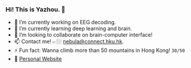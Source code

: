 ### Hi! This is Yazhou. 👋

<!--
**Yazhou-Z/Yazhou-Z** is a ✨ _special_ ✨ repository because its `README.md` (this file) appears on your GitHub profile.
-->

- 🦾 I’m currently working on EEG decoding.
- 🌱 I’m currently learning deep learning and brain.
- 👯 I’m looking to collaborate on brain-computer interface!<!-- - 🍂 I'm currently struggling with biomedical... --><!-- - 💬 Ask me about BCI and SpaceX! -->
- 📫 Contact me! 👉🏼 nebula@connect.hku.hk.
- ⚡ Fun fact: Wanna climb more than 50 mountains in Hong Kong!  `30/50`
- 👻 [Personal Website](https://web.hku.hk/~nebula/)
  <!--
- 😄 Pronouns: ...
- 🤔 I’m looking for help with ...>
